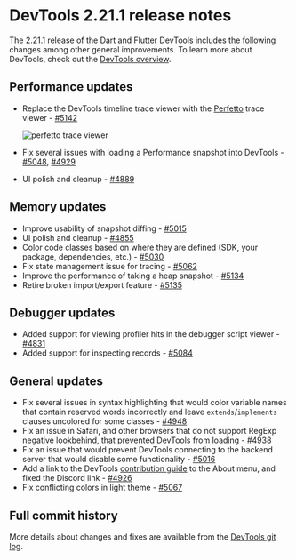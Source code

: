 # DevTools 2.21.1 release notes

The 2.21.1 release of the Dart and Flutter DevTools
includes the following changes among other general improvements.
To learn more about DevTools, check out the
[DevTools overview](https://docs.flutter.dev/tools/devtools/overview).

## Performance updates

* Replace the DevTools timeline trace viewer with
  the [Perfetto](https://perfetto.dev/) trace viewer - 
  [#5142](https://github.com/flutter/devtools/pull/5142)

  ![perfetto trace viewer]({{site.url}}/tools/devtools/release-notes/images-2.21.1/image1.png "perfetto_trace_viewer")

* Fix several issues with loading a Performance snapshot into DevTools -
  [#5048](https://github.com/flutter/devtools/pull/5048),
  [#4929](https://github.com/flutter/devtools/pull/4929)
* UI polish and cleanup - [#4889](https://github.com/flutter/devtools/pull/4889)

## Memory updates

* Improve usability of snapshot diffing -
  [#5015](https://github.com/flutter/devtools/pull/5015)
* UI polish and cleanup -
  [#4855](https://github.com/flutter/devtools/pull/4855)
* Color code classes based on where they are defined
  (SDK, your package, dependencies, etc.) -
  [#5030](https://github.com/flutter/devtools/pull/5030)
* Fix state management issue for tracing -
  [#5062](https://github.com/flutter/devtools/pull/5062)
* Improve the performance of taking a heap snapshot -
  [#5134](https://github.com/flutter/devtools/pull/5134)
* Retire broken import/export feature -
  [#5135](https://github.com/flutter/devtools/pull/5135)

## Debugger updates

* Added support for viewing profiler hits in
  the debugger script viewer -
  [#4831](https://github.com/flutter/devtools/pull/4831)
* Added support for inspecting records -
  [#5084](https://github.com/flutter/devtools/pull/5084)

## General updates

* Fix several issues in syntax highlighting that would
  color variable names that contain reserved words incorrectly and
  leave `extends`/`implements` clauses uncolored for some classes -
  [#4948](https://github.com/flutter/devtools/pull/4948)
* Fix an issue in Safari, and
  other browsers that do not support RegExp negative lookbehind,
  that prevented DevTools from loading -
  [#4938](https://github.com/flutter/devtools/pull/4938)
* Fix an issue that would prevent DevTools connecting to
  the backend server that would disable some functionality -
  [#5016](https://github.com/flutter/devtools/pull/5016)
* Add a link to the DevTools
  [contribution guide](https://github.com/flutter/devtools/blob/master/CONTRIBUTING.md)
  to the About menu, and fixed the Discord link -
  [#4926](https://github.com/flutter/devtools/pull/4926)
* Fix conflicting colors in light theme -
  [#5067](https://github.com/flutter/devtools/pull/5067)

## Full commit history

More details about changes and fixes are available from the
[DevTools git log](https://github.com/flutter/devtools/commits/master).
